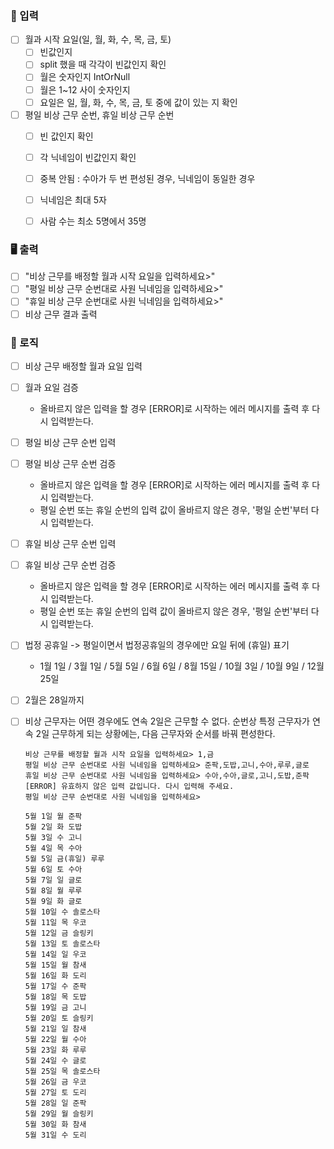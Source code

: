 ### 🙋 입력

- [ ] 월과 시작 요일(일, 월, 화, 수, 목, 금, 토)
    - [ ] 빈값인지
    - [ ] split 했을 때 각각이 빈값인지 확인
    - [ ] 월은 숫자인지 IntOrNull
    - [ ] 월은 1~12 사이 숫자인지
    - [ ] 요일은 일, 월, 화, 수, 목, 금, 토 중에 값이 있는 지 확인

- [ ] 평일 비상 근무 순번, 휴일 비상 근무 순번
    - [ ] 빈 값인지 확인
    - [ ] 각 닉네임이 빈값인지 확인
    - [ ] 중복 안됨 : 수아가 두 번 편성된 경우, 닉네임이 동일한 경우
    - [ ] 닉네임은 최대 5자
    - [ ] 사람 수는 최소 5명에서 35명



### 🖥 출력

- [ ] "비상 근무를 배정할 월과 시작 요일을 입력하세요>"
- [ ] "평일 비상 근무 순번대로 사원 닉네임을 입력하세요>"
- [ ] "휴일 비상 근무 순번대로 사원 닉네임을 입력하세요>"
- [ ] 비상 근무 결과 출력

### 🌈 로직

- [ ] 비상 근무 배정할 월과 요일 입력
- [ ] 월과 요일 검증
  - 올바르지 않은 입력을 할 경우 [ERROR]로 시작하는 에러 메시지를 출력 후 다시 입력받는다.

- [ ] 평일 비상 근무 순번 입력
- [ ] 평일 비상 근무 순번 검증
  - 올바르지 않은 입력을 할 경우 [ERROR]로 시작하는 에러 메시지를 출력 후 다시 입력받는다.
  - 평일 순번 또는 휴일 순번의 입력 값이 올바르지 않은 경우, '평일 순번'부터 다시 입력받는다.

- [ ] 휴일 비상 근무 순번 입력
- [ ] 휴일 비상 근무 순번 검증
    - 올바르지 않은 입력을 할 경우 [ERROR]로 시작하는 에러 메시지를 출력 후 다시 입력받는다.
    - 평일 순번 또는 휴일 순번의 입력 값이 올바르지 않은 경우, '평일 순번'부터 다시 입력받는다.

- [ ] 법정 공휴일 -> 평일이면서 법정공휴일의 경우에만 요일 뒤에 (휴일) 표기
  - 1월 1일 / 3월 1일 / 5월 5일 / 6월 6일 / 8월 15일 / 10월 3일 / 10월 9일 / 12월 25일
- [ ] 2월은 28일까지
- [ ] 비상 근무자는 어떤 경우에도 연속 2일은 근무할 수 없다. 순번상 특정 근무자가 연속 2일 근무하게 되는 상황에는, 다음 근무자와 순서를 바꿔 편성한다.

    ``````
    비상 근무를 배정할 월과 시작 요일을 입력하세요> 1,금
    평일 비상 근무 순번대로 사원 닉네임을 입력하세요> 준팍,도밥,고니,수아,루루,글로
    휴일 비상 근무 순번대로 사원 닉네임을 입력하세요> 수아,수아,글로,고니,도밥,준팍
    [ERROR] 유효하지 않은 입력 값입니다. 다시 입력해 주세요.
    평일 비상 근무 순번대로 사원 닉네임을 입력하세요>
    
    5월 1일 월 준팍
    5월 2일 화 도밥
    5월 3일 수 고니
    5월 4일 목 수아
    5월 5일 금(휴일) 루루
    5월 6일 토 수아
    5월 7일 일 글로
    5월 8일 월 루루
    5월 9일 화 글로
    5월 10일 수 솔로스타
    5월 11일 목 우코
    5월 12일 금 슬링키
    5월 13일 토 솔로스타
    5월 14일 일 우코
    5월 15일 월 참새
    5월 16일 화 도리
    5월 17일 수 준팍
    5월 18일 목 도밥
    5월 19일 금 고니
    5월 20일 토 슬링키
    5월 21일 일 참새
    5월 22일 월 수아
    5월 23일 화 루루
    5월 24일 수 글로
    5월 25일 목 솔로스타
    5월 26일 금 우코
    5월 27일 토 도리
    5월 28일 일 준팍
    5월 29일 월 슬링키
    5월 30일 화 참새
    5월 31일 수 도리
    ```````